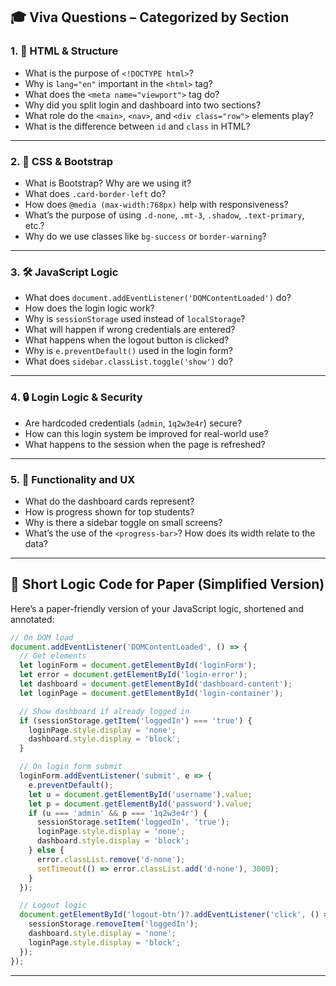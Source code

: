## 🎓 **Viva Questions – Categorized by Section**

### 1. 🧱 **HTML & Structure**

* What is the purpose of `<!DOCTYPE html>`?
* Why is `lang="en"` important in the `<html>` tag?
* What does the `<meta name="viewport">` tag do?
* Why did you split login and dashboard into two sections?
* What role do the `<main>`, `<nav>`, and `<div class="row">` elements play?
* What is the difference between `id` and `class` in HTML?

---

### 2. 🎨 **CSS & Bootstrap**

* What is Bootstrap? Why are we using it?
* What does `.card-border-left` do?
* How does `@media (max-width:768px)` help with responsiveness?
* What’s the purpose of using `.d-none`, `.mt-3`, `.shadow`, `.text-primary`, etc.?
* Why do we use classes like `bg-success` or `border-warning`?

---

### 3. 🛠️ **JavaScript Logic**

* What does `document.addEventListener('DOMContentLoaded')` do?
* How does the login logic work?
* Why is `sessionStorage` used instead of `localStorage`?
* What will happen if wrong credentials are entered?
* What happens when the logout button is clicked?
* Why is `e.preventDefault()` used in the login form?
* What does `sidebar.classList.toggle('show')` do?

---

### 4. 🔒 **Login Logic & Security**

* Are hardcoded credentials (`admin`, `1q2w3e4r`) secure?
* How can this login system be improved for real-world use?
* What happens to the session when the page is refreshed?

---

### 5. 🧩 **Functionality and UX**

* What do the dashboard cards represent?
* How is progress shown for top students?
* Why is there a sidebar toggle on small screens?
* What’s the use of the `<progress-bar>`? How does its width relate to the data?

---

## 🧾 **Short Logic Code for Paper (Simplified Version)**

Here’s a paper-friendly version of your JavaScript logic, shortened and annotated:

```javascript
// On DOM load
document.addEventListener('DOMContentLoaded', () => {
  // Get elements
  let loginForm = document.getElementById('loginForm');
  let error = document.getElementById('login-error');
  let dashboard = document.getElementById('dashboard-content');
  let loginPage = document.getElementById('login-container');

  // Show dashboard if already logged in
  if (sessionStorage.getItem('loggedIn') === 'true') {
    loginPage.style.display = 'none';
    dashboard.style.display = 'block';
  }

  // On login form submit
  loginForm.addEventListener('submit', e => {
    e.preventDefault();
    let u = document.getElementById('username').value;
    let p = document.getElementById('password').value;
    if (u === 'admin' && p === '1q2w3e4r') {
      sessionStorage.setItem('loggedIn', 'true');
      loginPage.style.display = 'none';
      dashboard.style.display = 'block';
    } else {
      error.classList.remove('d-none');
      setTimeout(() => error.classList.add('d-none'), 3000);
    }
  });

  // Logout logic
  document.getElementById('logout-btn')?.addEventListener('click', () => {
    sessionStorage.removeItem('loggedIn');
    dashboard.style.display = 'none';
    loginPage.style.display = 'block';
  });
});
```

---
